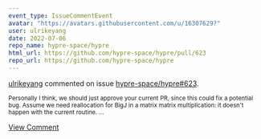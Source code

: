 ```yaml
---
event_type: IssueCommentEvent
avatar: "https://avatars.githubusercontent.com/u/16307629?"
user: ulrikeyang
date: 2022-07-06
repo_name: hypre-space/hypre
html_url: https://github.com/hypre-space/hypre/pull/623
repo_url: https://github.com/hypre-space/hypre
---
```


<a href='https://github.com/ulrikeyang' target='_blank'>ulrikeyang</a> commented on issue <a href='https://github.com/hypre-space/hypre/pull/623' target='_blank'>hypre-space/hypre#623</a>.

<small>Personally I think, we should just approve your current PR, since this could fix a potential bug. Assume we need reallocation for BigJ in a matrix matrix multiplication:  it doesn't happen with the current routine....</small>

<a href='https://github.com/hypre-space/hypre/pull/623' target='_blank'>View Comment</a>